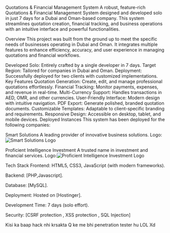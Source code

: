 Quotations & Financial Management System
A robust, feature-rich Quotations & Financial Management System designed and developed solo in just 7 days for a Dubai and Oman-based company. This system streamlines quotation creation, financial tracking, and business operations with an intuitive interface and powerful functionalities.

Overview
This project was built from the ground up to meet the specific needs of businesses operating in Dubai and Oman. It integrates multiple features to enhance efficiency, accuracy, and user experience in managing quotations and financial workflows.

Developed Solo: Entirely crafted by a single developer in 7 days.
Target Region: Tailored for companies in Dubai and Oman.
Deployment: Successfully deployed for two clients with customized implementations.
Key Features
Quotation Generation: Create, edit, and manage professional quotations effortlessly.
Financial Tracking: Monitor payments, expenses, and revenue in real-time.
Multi-Currency Support: Handles transactions in AED, OMR, and other currencies.
User-Friendly Interface: Modern design with intuitive navigation.
PDF Export: Generate polished, branded quotation documents.
Customizable Templates: Adaptable to client-specific branding and requirements.
Responsive Design: Accessible on desktop, tablet, and mobile devices.
Deployed Instances
This system has been deployed for the following companies:

Smart Solutions
A leading provider of innovative business solutions.
Logo: ![Smart Solutions Logo](https://smartsolutionksa.com/quotation/assets/img/smartsolution-logo.png)

Proficient Intelligence Investment
A trusted name in investment and financial services.
Logo:![Proficient Intelligence Investment Logo](https://proficientintelinvest.com/quotation/assets/img/pii-logo.jpg)

Tech Stack
Frontend: HTML5, CSS3, JavaScript (with modern frameworks).

Backend: [PHP,Javascript].

Database: [MySQL].

Deployment: Hosted on [Hostinger].

Development Time: 7 days (solo effort).

Security: [CSRF protection , XSS protection , SQL Injection]

Kisi ka baap hack nhi krsakta Q ke me bhi penetration tester hu LOL Xd
